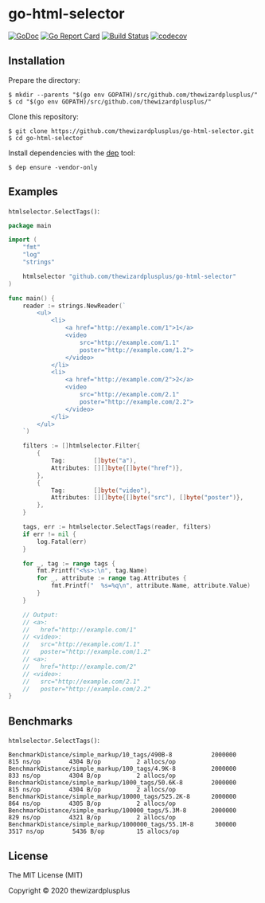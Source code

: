 # go-html-selector

[![GoDoc](https://godoc.org/github.com/thewizardplusplus/go-html-selector?status.svg)](https://godoc.org/github.com/thewizardplusplus/go-html-selector)
[![Go Report Card](https://goreportcard.com/badge/github.com/thewizardplusplus/go-html-selector)](https://goreportcard.com/report/github.com/thewizardplusplus/go-html-selector)
[![Build Status](https://travis-ci.org/thewizardplusplus/go-html-selector.svg?branch=master)](https://travis-ci.org/thewizardplusplus/go-html-selector)
[![codecov](https://codecov.io/gh/thewizardplusplus/go-html-selector/branch/master/graph/badge.svg)](https://codecov.io/gh/thewizardplusplus/go-html-selector)

## Installation

Prepare the directory:

```
$ mkdir --parents "$(go env GOPATH)/src/github.com/thewizardplusplus/"
$ cd "$(go env GOPATH)/src/github.com/thewizardplusplus/"
```

Clone this repository:

```
$ git clone https://github.com/thewizardplusplus/go-html-selector.git
$ cd go-html-selector
```

Install dependencies with the [dep](https://golang.github.io/dep/) tool:

```
$ dep ensure -vendor-only
```

## Examples

`htmlselector.SelectTags()`:

```go
package main

import (
	"fmt"
	"log"
	"strings"

	htmlselector "github.com/thewizardplusplus/go-html-selector"
)

func main() {
	reader := strings.NewReader(`
		<ul>
			<li>
				<a href="http://example.com/1">1</a>
				<video
					src="http://example.com/1.1"
					poster="http://example.com/1.2">
				</video>
			</li>
			<li>
				<a href="http://example.com/2">2</a>
				<video
					src="http://example.com/2.1"
					poster="http://example.com/2.2">
				</video>
			</li>
		</ul>
	`)

	filters := []htmlselector.Filter{
		{
			Tag:        []byte("a"),
			Attributes: [][]byte{[]byte("href")},
		},
		{
			Tag:        []byte("video"),
			Attributes: [][]byte{[]byte("src"), []byte("poster")},
		},
	}

	tags, err := htmlselector.SelectTags(reader, filters)
	if err != nil {
		log.Fatal(err)
	}

	for _, tag := range tags {
		fmt.Printf("<%s>:\n", tag.Name)
		for _, attribute := range tag.Attributes {
			fmt.Printf("  %s=%q\n", attribute.Name, attribute.Value)
		}
	}

	// Output:
	// <a>:
	//   href="http://example.com/1"
	// <video>:
	//   src="http://example.com/1.1"
	//   poster="http://example.com/1.2"
	// <a>:
	//   href="http://example.com/2"
	// <video>:
	//   src="http://example.com/2.1"
	//   poster="http://example.com/2.2"
}
```

## Benchmarks

`htmlselector.SelectTags()`:

```
BenchmarkDistance/simple_markup/10_tags/490B-8         	 2000000	       815 ns/op	    4304 B/op	       2 allocs/op
BenchmarkDistance/simple_markup/100_tags/4.9K-8        	 2000000	       833 ns/op	    4304 B/op	       2 allocs/op
BenchmarkDistance/simple_markup/1000_tags/50.6K-8      	 2000000	       815 ns/op	    4304 B/op	       2 allocs/op
BenchmarkDistance/simple_markup/10000_tags/525.2K-8    	 2000000	       864 ns/op	    4305 B/op	       2 allocs/op
BenchmarkDistance/simple_markup/100000_tags/5.3M-8     	 2000000	       829 ns/op	    4321 B/op	       2 allocs/op
BenchmarkDistance/simple_markup/1000000_tags/55.1M-8   	  300000	      3517 ns/op	    5436 B/op	      15 allocs/op
```

## License

The MIT License (MIT)

Copyright &copy; 2020 thewizardplusplus
